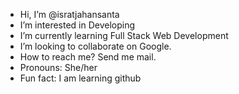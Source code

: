 -  Hi, I’m @isratjahansanta
-  I’m interested in Developing
-  I’m currently learning Full Stack Web Development
-  I’m looking to collaborate on Google.
-  How to reach me? Send me mail.
-  Pronouns: She/her
-  Fun fact: I am learning github

<!---
isratjahansanta/isratjahansanta is a ✨ special ✨ repository because its `README.md` (this file) appears on your GitHub profile.
You can click the Preview link to take a look at your changes.
--->
